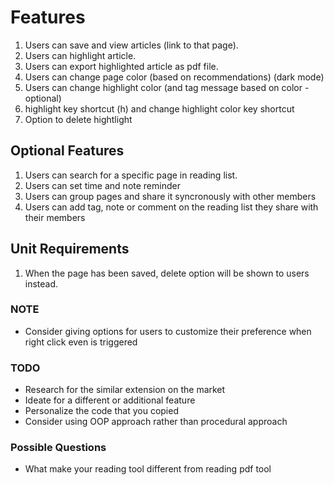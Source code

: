 # Features

1. Users can save and view articles (link to that page).
2. Users can highlight article.
3. Users can export highlighted article as pdf file.
4. Users can change page color (based on recommendations) (dark mode)
5. Users can change highlight color (and tag message based on color - optional)
6. highlight key shortcut (h) and change highlight color key shortcut
7. Option to delete hightlight

## Optional Features

1. Users can search for a specific page in reading list.
2. Users can set time and note reminder
3. Users can group pages and share it syncronously with other members
4. Users can add tag, note or comment on the reading list they share with their members

## Unit Requirements

1. When the page has been saved, delete option will be shown to users instead.

### NOTE

- Consider giving options for users to customize their preference when right click even is triggered

### TODO

- Research for the similar extension on the market
- Ideate for a different or additional feature
- Personalize the code that you copied
- Consider using OOP approach rather than procedural approach

### Possible Questions

- What make your reading tool different from reading pdf tool

